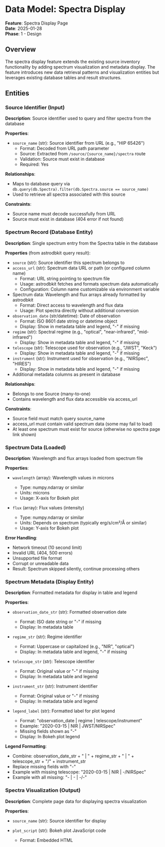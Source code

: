 # Data Model: Spectra Display

**Feature**: Spectra Display Page  
**Date**: 2025-01-28  
**Phase**: 1 - Design

## Overview

The spectra display feature extends the existing source inventory functionality by adding spectrum visualization and metadata display. The feature introduces new data retrieval patterns and visualization entities but leverages existing database tables and result structures.

## Entities

### Source Identifier (Input)

**Description**: Source identifier used to query and filter spectra from the database

**Properties**:
- `source_name` (str): Source identifier from URL (e.g., "HIP 65426")
  - Format: Decoded from URL path parameter
  - Source: Extracted from `/source/{source_name}/spectra` route
  - Validation: Source must exist in database
  - Required: Yes

**Relationships**:
- Maps to database query via `db.query(db.Spectra).filter(db.Spectra.source == source_name)`
- Used to retrieve all spectra associated with this source

**Constraints**:
- Source name must decode successfully from URL
- Source must exist in database (404 error if not found)

### Spectrum Record (Database Entity)

**Description**: Single spectrum entry from the Spectra table in the database

**Properties** (from astrodbkit query result):
- `source` (str): Source identifier this spectrum belongs to
- `access_url` (str): Spectrum data URL or path (or configured column name)
  - Format: URL string pointing to spectrum file
  - Usage: astrodbkit fetches and formats spectrum data automatically
  - Configuration: Column name customizable via environment variable
- Spectrum data: Wavelength and flux arrays already formatted by astrodbkit
  - Format: Direct access to wavelength and flux data
  - Usage: Plot spectra directly without additional conversion
- `observation_date` (str/datetime): Date of observation
  - Format: ISO 8601 date string or datetime object
  - Display: Show in metadata table and legend, "-" if missing
- `regime` (str): Spectral regime (e.g., "optical", "near-infrared", "mid-infrared")
  - Display: Show in metadata table and legend, "-" if missing
- `telescope` (str): Telescope used for observation (e.g., "JWST", "Keck")
  - Display: Show in metadata table and legend, "-" if missing
- `instrument` (str): Instrument used for observation (e.g., "NIRSpec", "HIRES")
  - Display: Show in metadata table and legend, "-" if missing
- Additional metadata columns as present in database

**Relationships**:
- Belongs to one Source (many-to-one)
- Contains wavelength and flux data accessible via access_url

**Constraints**:
- Source field must match query source_name
- access_url must contain valid spectrum data (some may fail to load)
- At least one spectrum must exist for source (otherwise no spectra page link shown)

### Spectrum Data (Loaded)

**Description**: Wavelength and flux arrays loaded from spectrum file

**Properties**:
- `wavelength` (array): Wavelength values in microns
  - Type: numpy.ndarray or similar
  - Units: microns
  - Usage: X-axis for Bokeh plot
  
- `flux` (array): Flux values (intensity)
  - Type: numpy.ndarray or similar
  - Units: Depends on spectrum (typically erg/s/cm²/Å or similar)
  - Usage: Y-axis for Bokeh plot

**Error Handling**:
- Network timeout (10 second limit)
- Invalid URL (404, 500 errors)
- Unsupported file format
- Corrupt or unreadable data
- Result: Spectrum skipped silently, continue processing others

### Spectrum Metadata (Display Entity)

**Description**: Formatted metadata for display in table and legend

**Properties**:
- `observation_date_str` (str): Formatted observation date
  - Format: ISO date string or "-" if missing
  - Display: In metadata table
  
- `regime_str` (str): Regime identifier
  - Format: Uppercase or capitalized (e.g., "NIR", "optical")
  - Display: In metadata table and legend, "-" if missing
  
- `telescope_str` (str): Telescope identifier
  - Format: Original value or "-" if missing
  - Display: In metadata table and legend
  
- `instrument_str` (str): Instrument identifier
  - Format: Original value or "-" if missing
  - Display: In metadata table and legend
  
- `legend_label` (str): Formatted label for plot legend
  - Format: "observation_date | regime | telescope/instrument"
  - Example: "2020-03-15 | NIR | JWST/NIRSpec"
  - Missing fields shown as "-"
  - Display: In Bokeh plot legend

**Legend Formatting**:
- Combine: observation_date_str + " | " + regime_str + " | " + telescope_str + "/" + instrument_str
- Replace missing fields with "-"
- Example with missing telescope: "2020-03-15 | NIR | -/NIRSpec"
- Example with all missing: "- | - | -/-"

### Spectra Visualization (Output)

**Description**: Complete page data for displaying spectra visualization

**Properties**:
- `source_name` (str): Source identifier for display
- `plot_script` (str): Bokeh plot JavaScript code
  - Format: Embedded HTML <script> tag
  - Generated by: `bokeh.embed.components()`
  - Contains: Plot data, axes, legend, interaction handlers
  
- `plot_div` (str): Bokeh plot HTML container
  - Format: HTML <div> tag with plot canvas
  - Generated by: `bokeh.embed.components()`
  - Positioned: Above or alongside metadata table

- `spectra_metadata` (list[dict]): List of spectrum metadata dictionaries
  - Each dict contains: observation_date, regime, telescope, instrument, access_url (as link)
  - Usage: Rendered in HTML table
  - Order: Same as plot lines (maintains correspondence)

- `spectra_count` (int): Number of spectra successfully loaded and displayed
  - Value: Length of spectra successfully loaded
  - Usage: Display in page heading (e.g., "Spectra (5)")

- `has_spectra` (bool): Whether any spectra were successfully loaded
  - True: At least one spectrum loaded
  - False: All spectra failed to load or none exist
  - Usage: Conditional content (show plot vs. show "No spectra available")

**Display Structure**:
1. Page heading: "Spectra for {source_name} ({spectra_count})"
2. Bokeh plot: Interactive visualization of all spectra
3. Metadata table: Spectrum details with clickable links
4. Navigation: Link back to inventory page

### Spectra Query Response (Internal)

**Description**: Raw database query result before processing

**Properties**:
- `spectra_df` (pandas.DataFrame): All spectra for source from database
  - Columns: source, access_url, observation_date, regime, telescope, instrument, etc.
  - Filtered: By source name
  - Format: pandas DataFrame (from astrodbkit)

**Processing Pipeline**:
1. Query database: `db.query(db.Spectra).filter(...).spectra(fmt='pandas')`
2. Extract metadata columns
3. Fetch spectrum data from access_url
4. Generate Bokeh plot
5. Format metadata table
6. Combine for template rendering

## State Transitions

### Page Load → Spectrum Query → Loading → Display

1. **User Navigation**: User clicks "View Spectra" link from inventory page
   - URL: `/source/{source_name}/spectra`
   - Route: FastAPI handles source_name parameter

2. **Database Query**:
   - Connect to database via astrodbkit
   - Query: `db.query(db.Spectra).filter(db.Spectra.source == source_name).spectra(fmt='pandas')`
   - Result: DataFrame with spectrum records

3. **Visualization Generation**:
   - Create Bokeh figure with axis labels
   - Plot each loaded spectrum as separate line
   - Add legend with formatted labels
   - Generate script and div components

4. **Template Rendering**:
   - Render spectra.html template
   - Embed Bokeh plot (script and div)
   - Display metadata table
   - Show link back to inventory

### Error States

**No Spectra Available**:
- Condition: Database query returns empty DataFrame
- Display: Message "No spectra available for this source"
- Navigation: Link back to inventory page

**All Spectra Failed to Load**:
- Condition: Some spectra queried but all failed to load (invalid URLs, corrupt files, etc.)
- Display: Message "No displayable spectra available"
- Navigation: Link back to inventory page

**Partial Success**:
- Condition: Some spectra load successfully, others fail
- Display: Only successful spectra shown, no error messages
- User Experience: Sees available data without failures

## Validation Rules

### Source Name Validation

- Source name decoded from URL must be non-empty
- Source must exist in database (checked via astrodbkit)
- If source doesn't exist: Return 404 error page

### Spectrum Loading Validation

**URL Validation**:
- access_url must be non-empty string
- Should be valid URL or file path
- Network timeout: 10 seconds maximum

**Format Validation**:
- File must be readable by astrodbkit
- Supported formats: FITS, ASCII (auto-detected by astrodbkit)
- Must contain wavelength and flux arrays accessible after astrodbkit processing

**Data Validation**:
- Wavelength and flux arrays must have same length
- Arrays must be non-empty (at least one data point)
- Data must be numeric

**Error Handling**: Invalid spectra skipped silently, no error messages to user

### Metadata Formatting Validation

**Observation Date**:
- Format: ISO date string (e.g., "2020-03-15")
- Missing: Display as "-"

**Regime**:
- Format: Uppercase or proper case (e.g., "NIR", "Optical")
- Missing: Display as "-"

**Telescope**:
- Format: Original value from database
- Missing: Display as "-"

**Instrument**:
- Format: Original value from database
- Missing: Display as "-"

**Legend Label**:
- Format: "{observation_date} | {regime} | {telescope}/{instrument}"
- Missing fields: Replace with "-" in each position
- Example: "- | NIR | JWST/NIRSpec" (missing date)

## Database Schema

**No schema changes required**:
- Uses existing Spectra table accessed via astrodbkit
- Spectrum columns: source, access_url, observation_date, regime, telescope, instrument
- Additional metadata columns may vary by database

**Existing Columns Used**:
- `source` (str): Source identifier (used for filtering)
- `access_url` (str): Spectrum data URL or path (or configured column)
- `observation_date` (str/datetime): Observation date
- `regime` (str): Spectral regime
- `telescope` (str): Telescope identifier
- `instrument` (str): Instrument identifier
- Additional metadata columns as present

**Column Name Configuration**:
- Spectrum URL column name: `ASTRO_WEB_SPECTRA_URL_COLUMN` environment variable
- Default: `access_url`
- Customizable for different database schemas

## Performance Considerations

### Query Performance

- Database query: Typically <1 second via astrodbkit
- Indexed on source column for fast filtering

### Spectrum Loading

- Individual spectrum files: Typically <1MB, <1 second per file
- Parallel fetching recommended (use asyncio or threading)
- Network timeout: 10 seconds prevents indefinite hanging
- Total loading time: Scales with number of spectra

### Plot Generation

- Bokeh plot creation: <1 second for 10-15 spectra
- Legend generation: Minimal overhead
- Embedding components: <100ms

### Page Load Performance

- Total page load: Within 10 seconds for sources with up to 15 spectra
- Loading indicator: Displayed during spectrum retrieval and processing
- Responsive UI: Show loading state, then render complete page

## Testing Strategy

### Unit Tests

- Source name validation and decoding
- Spectrum metadata extraction from DataFrame
- Legend label formatting with various metadata combinations
- Missing metadata handling ("-" display)
- Configuration variable reading

### Integration Tests

- Full spectrum loading from URL to plot
- Multiple spectrum overlay in single plot
- Error handling for invalid spectrum URLs
- Graceful degradation when no valid spectra load
- Database query execution and result parsing

### Manual Testing

- UI display of plot with legend
- Metadata table rendering and link functionality
- Navigation from inventory to spectra page
- Loading indicator visibility and timing
- Interactive plot features (zoom, pan, reset, legend click-to-hide)
- Display of sources with 0, 1, 5, 10+ spectra

